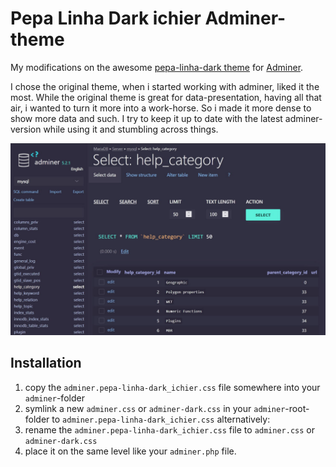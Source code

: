 # Pepa Linha Dark ichier Adminer-theme

My modifications on the awesome [pepa-linha-dark theme](https://github.com/pepa-linha/Adminer-Design-Dark) for [Adminer](https://www.adminer.org).

I chose the original theme, when i started working with adminer, liked it the most. While the original theme is great for data-presentation, having all that air, i wanted to turn it more into a work-horse. So i made it more dense to show more data and such.
I try to keep it up to date with the latest adminer-version while using it and stumbling across things.

![Sreenshot of the theme](/adminer.pepa-linha-dark_ichier-screenshot.jpg "Screenshot")

## Installation
1. copy the `adminer.pepa-linha-dark_ichier.css` file somewhere into your `adminer`-folder
2. symlink a new `adminer.css` or `adminer-dark.css` in your `adminer`-root-folder to `adminer.pepa-linha-dark_ichier.css`
alternatively:
1. rename the `adminer.pepa-linha-dark_ichier.css` file to `adminer.css` or `adminer-dark.css`
2. place it on the same level like your `adminer.php` file.


